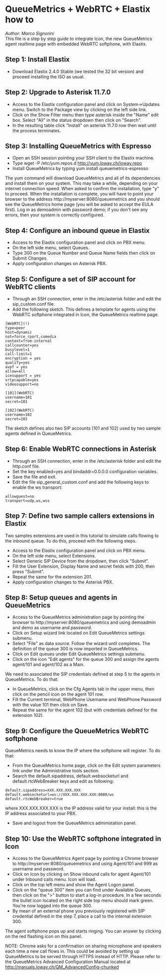 # QueueMetrics + WebRTC + Elastix how to
_Author: Marco Signorini_   
This file is a step by step guide to integrate Icon, the new QueueMetrics agent realtime page with embedded WebRTC softphone, with Elastix.


## Step 1: Install Elastix
* Download Elastix 2.4.0 Stable (we tested the 32 bit version) and proceed installing the ISO as usual.

## Step 2: Upgrade to Asterisk 11.7.0
* Access to the Elastix configuration panel and click on System->Updates menu. Switch to the Package view by clicking on the left side link.
* Click on the Show Filter menu then type asterisk inside the "Name" edit box. Select "All" in the status dropdown then click on "Search".
* In the resulting table click "Install" on asterisk 11.7.0 row then wait until the process terminates.

## Step 3: Installing QueueMetrics with Espresso
* Open an SSH session pointing your SSH client to the Elastix machine.
* Type wget -P /etc/yum.repos.d http://yum.loway.ch/loway.repo
* Install QueueMetrics by typing yum install queuemetrics-espresso

The yum command will download QueueMetrics and all of its dependencies and install them on your system. This may take a while, depending on your internet connection speed. When asked to confirm the installation, type "y" to proceed.
When the installation is complete, you will have to point your browser to the address http://myserver:8080/queuemetrics and you should see the QueueMetrics home page (you will be asked to accept the EULA first).
Log in as demoadmin with password demo; if you don't see any errors, then your system is correctly configured.

## Step 4: Configure an inbound queue in Elastix
* Access to the Elastix configuration panel and click on PBX menu.
* On the left side menu, select Queues.
* Type 300 on the Queue Number and Queue Name fields then click on Submit Changes. 
* Apply configuration changes on Asterisk PBX.

## Step 5: Configure a set of SIP account for WebRTC clients
* Through an SSH connection, enter in the /etc/asterisk folder and edit the sip_custom.conf file.
* Add the following sketch. This defines a template for agents using the WebRTC softphone integrated in Icon, the QueueMetrics realtime page.   

``` 
[WebRTC](!)
type=peer
host=dynamic
nat=force_rport,comedia
context=from-internal
callcounter=yes
busylevel=1
call-limit=1
encryption = yes
qualify=yes
avpf = yes
allow=all
icesupport = yes
srtpcapable=yes
videosupport=no

[101](WebRTC)
username=101
secret=101

[102](WebRTC)
username=102
secret=102
```

The sketch defines also two SIP accounts (101 and 102) used by two sample agents defined in QueueMetrics.

## Step 6: Enable WebRTC connections in Asterisk
* Through an SSH connection, enter in the /etc/asterisk folder and edit the http.conf file.
* Set the key enabled=yes and bindaddr=0.0.0.0 configuration variables.
* Save the file and exit.
* Edit the file sip_general_custom.conf and add the following keys to enable the ws transport:


```
allowguest=no
transport=udp,ws,wss
```	

## Step 7: Define two sample callers extensions in Elastix
Two samples extensions are used in this tutorial to simulate calls flowing to the inbound queue. To do this, proceed with the following steps.
* Access to the Elastix configuration panel and click on PBX menu.
* On the left side menu, select Extensions.
* Select Generic SIP Device from the dropdown, then click "Submit".
* Fill the User Extension, Display Name and secret fields with 200, then press "Submit".
* Repeat the same for the extension 201.
* Apply configuration changes to the Asterisk PBX.

## Step 8: Setup queues and agents in QueueMetrics
* Access to the QueueMetrics administration page by pointing the browser to  http://myserver:8080/queuemetrics and using demoadmin and demo as username and password.
* Click on Setup wizard link located on Edit QueueMetrics settings submenu.
* Select "File" as data source. Follow the wizard until completes. The definition of the queue 300 is now imported in QueueMetrics.
* Click on Edit queues under Edit QueueMetrics settings submenu.
* Click on the icon "Edit agents" for the queue 300 and assign the agents agent/101 and agent/102 as a Main.

We need to associated the SIP credentials defined at step 5 to the agents in QueueMetrics. To do that:
* In QueueMetrics, click on the Cfg Agents tab in the upper menu, then click on the pencil icon on the agent 101 row.
* Fill the Current terminal, WebPhone Username and WebPhone Password with the value 101 then click on Save.
* Repeat the same for the agent 102 (but with credentials defined for the extension 102).

## Step 9: Configure the QueueMetrics WebRTC softphone
QueueMetrics needs to know the IP where the softphone will register. To do that:
* From the QueueMetrics home page, click on the Edit system parameters link under the Administrative tools section.
* Search the default.sipaddress, default.websocketurl and default.rtcWebBreaker keys and edit as following:
 
```
default.sipaddress=XXX.XXX.XXX.XXX
default.websocketurl=ws://XXX.XXX.XXX.XXX:8088/ws
default.rtcWebBreaker=true
```

where XXX.XXX.XXX.XXX is the IP address valid for your install: this is the IP address associated to your PBX.

* Save and logout from the QueueMetrics administation panel.

## Step 10: Use the WebRTC softphone integrated in Icon
* Access to the QueueMetrics Agent page by pointing a Chrome browser to  http://myserver:8080/queuemetrics and using Agent/101 and 999 as username and password.
* Click on Icon by clicking on Show inbound calls for agent Agent/101 under Inbound calls menu. Icon will load. 
* Click on the top left menu and show the Agent Logon panel. 
* Click on the "queue 300" item you can find under Available Queues, then click on the ">" button to start a log-in procedure. In a few seconds the bullet icon located on the
right side top menu should mark green. You're now logged into the queue 300.
* By mean of an external phone you previously registered with SIP credential defined in the step 7, place a call to the internal extension 300.

The agent softphone pops up and starts ringing. You can answer by clicking on the red flashing icon on this panel.

NOTE: Chrome asks for a confirmation on sharing microphone and speakers each time a new call flows in. This could be avoided by setting up QueueMetrics to be served through HTTPS
instead of HTTP. Please refer to the QueueMetrics Advanced Configuration Manual located at http://manuals.loway.ch/QM_AdvancedConfig-chunked
